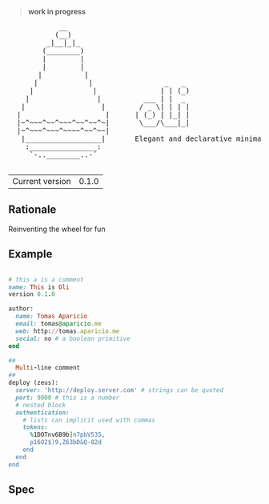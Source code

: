 > **work in progress**

<pre>
            __
           (__)
         _|__|_|_
        (________)  
        |        |
        |        |
       |          |
      |            |                 _   _
     |              |               | | (_)
    |                |          ___ | |  _
   |                  |        / _ \| | | |
  |                    |      | (_) | |_| |
  |~^~~~^~~^~~~^~~^~~^~|       \___/\___|_|
  |~^~~~^~~~^~~~~^~~^~~|  
   |__________________|       Elegant and declarative minimalist language
    :________________:
     `-..________..-´

</pre>

<table>
<tr> 
<td>Current version</td><td>0.1.0</td>
</tr>
</table>

## Rationale

Reinventing the wheel for fun

## Example

```ruby

# this a is a comment
name: This is Oli
version 0.1.0

author:
  name: Tomas Aparicio
  email: tomas@aparicio.me
  web: http://tomas.aparicio.me
  social: no # a boolean primitive
end 

##
  Multi-line comment
##
deploy (zeus):
  server: 'http://deploy.server.com' # strings can be quoted
  port: 9000 # this is a number
  # nested block
  authentication: 
    # lists can implicit used with commas
    tokens: 
      %1DOTnv6B9b]n7pbV535,
      p16O2$)9,Z63bD&Q-82d
    end
  end
end

```

## Spec

### 